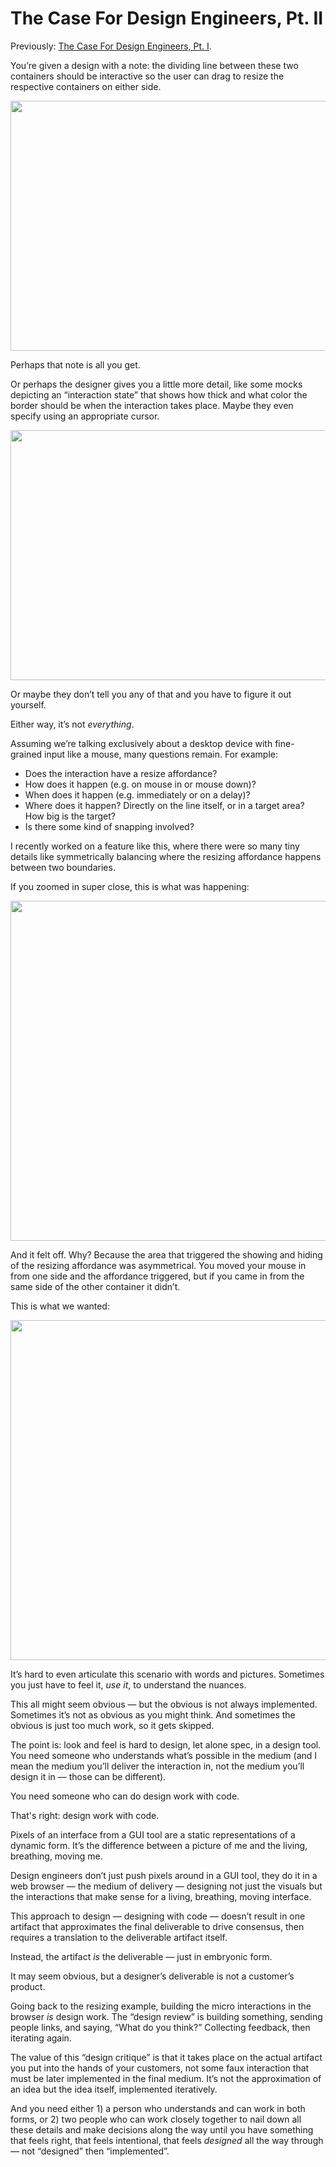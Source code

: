 # The Case For Design Engineers, Pt. II

Previously: [The Case For Design Engineers, Pt. I](https://blog.jim-nielsen.com/2022/the-case-for-design-engineers/).

You’re given a design with a note: the dividing line between these two containers should be interactive so the user can drag to resize the respective containers on either side.

<img src="https://cdn.jim-nielsen.com/blog/2024/design-engineer-2-line.png" width="800" height="400" alt="" />

Perhaps that note is all you get.

Or perhaps the designer gives you a little more detail, like some mocks depicting an “interaction state” that shows how thick and what color the border should be when the interaction takes place. Maybe they even specify using an appropriate cursor.

<img src="https://cdn.jim-nielsen.com/blog/2024/design-engineer-2-line-dragging.png" width="800" height="400" alt="" />

Or maybe they don’t tell you any of that and you have to figure it out yourself.

Either way, it’s not _everything_.

Assuming we’re talking exclusively about a desktop device with fine-grained input like a mouse, many questions remain. For example:

- Does the interaction have a resize affordance?
- How does it happen (e.g. on mouse in or mouse down)?
- When does it happen (e.g. immediately or on a delay)?
- Where does it happen? Directly on the line itself, or in a target area? How big is the target?
- Is there some kind of snapping involved? 

I recently worked on a feature like this, where there were so many tiny details like symmetrically balancing where the resizing affordance happens between two boundaries.

If you zoomed in super close, this is what was happening:

<img src="https://cdn.jim-nielsen.com/blog/2023/cursor-asymetical.png" width="1066" height="544" alt="" />

And it felt off. Why? Because the area that triggered the showing and hiding of the resizing affordance was asymmetrical. You moved your mouse in from one side and the affordance triggered, but if you came in from the same side of the other container it didn’t.

This is what we wanted:

<img src="https://cdn.jim-nielsen.com/blog/2023/cursor-symetrical.png" width="1066" height="544" alt="" />

It’s hard to even articulate this scenario with words and pictures. Sometimes you just have to feel it, _use it_, to understand the nuances.

This all might seem obvious — but the obvious is not always implemented. Sometimes it’s not as obvious as you might think. And sometimes the obvious is just too much work, so it gets skipped.

The point is: look and feel is hard to design, let alone spec, in a design tool. You need someone who understands what’s possible in the medium (and I mean the medium you’ll deliver the interaction in, not the medium you’ll design it in — those can be different).

You need someone who can do design work with code.

That's right: design work with code.

Pixels of an interface from a GUI tool are a static representations of a dynamic form. It’s the difference between a picture of me and the living, breathing, moving me.

Design engineers don’t just push pixels around in a GUI tool, they do it in a web browser — the medium of delivery —  designing not just the visuals but the interactions that make sense for a living, breathing, moving interface.

This approach to design — designing with code — doesn’t result in one artifact that approximates the final deliverable to drive consensus, then requires a translation to the deliverable artifact itself.

Instead, the artifact _is_ the deliverable — just in embryonic form.

It may seem obvious, but a designer’s deliverable is not a customer’s product.

Going back to the resizing example, building the micro interactions in the browser _is_ design work. The “design review” is building something, sending people links, and saying, “What do you think?” Collecting feedback, then iterating again. 

The value of this “design critique” is that it takes place on the actual artifact you put into the hands of your customers, not some faux interaction that must be later implemented in the final medium. It’s not the approximation of an idea but the idea itself, implemented iteratively.

And you need either 1) a person who understands and can work in both forms, or 2) two people who can work closely together to nail down all these details and make decisions along the way until you have something that feels right, that feels intentional, that feels _designed_ all the way through — not “designed” then “implemented”.
